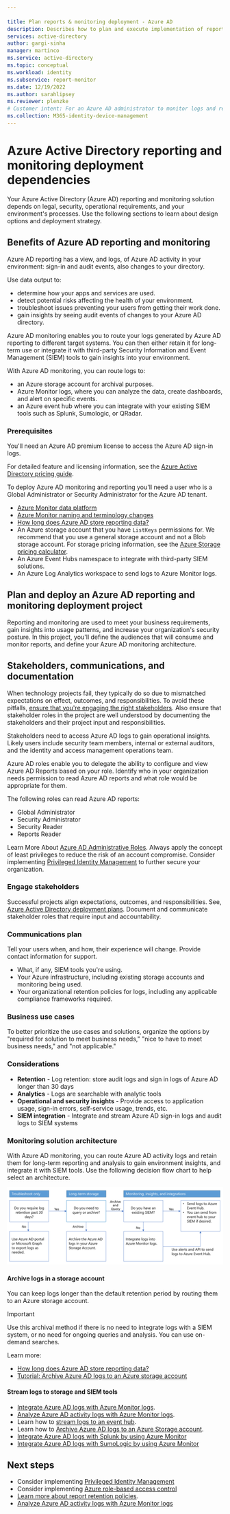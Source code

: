 ```yaml
---

title: Plan reports & monitoring deployment - Azure AD
description: Describes how to plan and execute implementation of reporting and monitoring.
services: active-directory
author: gargi-sinha
manager: martinco
ms.service: active-directory
ms.topic: conceptual
ms.workload: identity
ms.subservice: report-monitor
ms.date: 12/19/2022
ms.author: sarahlipsey
ms.reviewer: plenzke 
# Customer intent: For an Azure AD administrator to monitor logs and report on access 
ms.collection: M365-identity-device-management
---
```


# Azure Active Directory reporting and monitoring deployment dependencies

Your Azure Active Directory (Azure AD) reporting and monitoring solution depends on legal, security, operational requirements, and your environment's processes. Use the following sections to learn about design options and deployment strategy.

## Benefits of Azure AD reporting and monitoring

Azure AD reporting has a view, and logs, of Azure AD activity in your environment: sign-in and audit events, also changes to your directory.

Use data output to:

* determine how your apps and services are used.
* detect potential risks affecting the health of your environment.
* troubleshoot issues preventing your users from getting their work done.
* gain insights by seeing audit events of changes to your Azure AD directory.

Azure AD monitoring enables you to route your logs generated by Azure AD reporting to different target systems. You can then either retain it for long-term use or integrate it with third-party Security Information and Event Management (SIEM) tools to gain insights into your environment.

With Azure AD monitoring, you can route logs to:

* an Azure storage account for archival purposes.
* Azure Monitor logs, where you can analyze the data, create dashboards, and alert on specific events.
* an Azure event hub where you can integrate with your existing SIEM tools such as Splunk, Sumologic, or QRadar.

### Prerequisites

You'll need an Azure AD premium license to access the Azure AD sign-in logs.

For detailed feature and licensing information, see the [Azure Active Directory pricing guide](https://www.microsoft.com/security/business/identity-access-management/azure-ad-pricing).

To deploy Azure AD monitoring and reporting you'll need a user who is a Global Administrator or Security Administrator for the Azure AD tenant.

* [Azure Monitor data platform](../../azure-monitor/data-platform.md)
* [Azure Monitor naming and terminology changes](../../azure-monitor/terminology.md)
* [How long does Azure AD store reporting data?](./reference-reports-data-retention.md)
* An Azure storage account that you have `ListKeys` permissions for. We recommend that you use a general storage account and not a Blob storage account. For storage pricing information, see the [Azure Storage pricing calculator](https://azure.microsoft.com/pricing/calculator/?service=storage).
* An Azure Event Hubs namespace to integrate with third-party SIEM solutions.
* An Azure Log Analytics workspace to send logs to Azure Monitor logs.

## Plan and deploy an Azure AD reporting and monitoring deployment project

Reporting and monitoring are used to meet your business requirements, gain insights into usage patterns, and increase your organization's security posture. In this project, you'll define the audiences that will consume and monitor reports, and define your Azure AD monitoring architecture.

## Stakeholders, communications, and documentation

When technology projects fail, they typically do so due to mismatched expectations on effect, outcomes, and responsibilities. To avoid these pitfalls, [ensure that you're engaging the right stakeholders](../fundamentals/active-directory-deployment-plans.md). Also ensure that stakeholder roles in the project are well understood by documenting the stakeholders and their project input and responsibilities.

Stakeholders need to access Azure AD logs to gain operational insights. Likely users include security team members, internal or external auditors, and the identity and access management operations team.

Azure AD roles enable you to delegate the ability to configure and view Azure AD Reports based on your role. Identify who in your organization needs permission to read Azure AD reports and what role would be appropriate for them. 

The following roles can read Azure AD reports:

* Global Administrator
* Security Administrator
* Security Reader
* Reports Reader

Learn More About [Azure AD Administrative Roles](../roles/permissions-reference.md). Always apply the concept of least privileges to reduce the risk of an account compromise. Consider implementing [Privileged Identity Management](../privileged-identity-management/pim-configure.md) to further secure your organization.

### Engage stakeholders

Successful projects align expectations, outcomes, and responsibilities. See, [Azure Active Directory deployment plans](../fundamentals/active-directory-deployment-plans.md). Document and communicate stakeholder roles that require input and accountability.

### Communications plan

Tell your users when, and how, their experience will change. Provide contact information for support.

* What, if any, SIEM tools you're using.
* Your Azure infrastructure, including existing storage accounts and monitoring being used.
* Your organizational retention policies for logs, including any applicable compliance frameworks required. 

### Business use cases

To better prioritize the use cases and solutions, organize the options by "required for solution to meet business needs," "nice to have to meet business needs," and "not applicable."

### Considerations

* **Retention** - Log retention: store audit logs and sign in logs of Azure AD longer than 30 days
* **Analytics** - Logs are searchable with analytic tools
* **Operational and security insights** - Provide access to application usage, sign-in errors, self-service usage, trends, etc.
* **SIEM integration** - Integrate and stream Azure AD sign-in logs and audit logs to SIEM systems

### Monitoring solution architecture

With Azure AD monitoring, you can route Azure AD activity logs and retain them for long-term reporting and analysis to gain environment insights, and integrate it with SIEM tools. Use the following decision flow chart to help select an architecture.

   ![Decision matrix for business-need architecture.](media/reporting-deployment-plan/deploy-reporting-flow-diagram.png)

#### Archive logs in a storage account

You can keep logs longer than the default retention period by routing them to an Azure storage account.

   > [!IMPORTANT]
   > Use this archival method if there is no need to integrate logs with a SIEM system, or no need for ongoing queries and analysis. You can use on-demand searches.

Learn more:

* [How long does Azure AD store reporting data?](./reference-reports-data-retention.md)
* [Tutorial: Archive Azure AD logs to an Azure storage account](./quickstart-azure-monitor-route-logs-to-storage-account.md)

#### Stream logs to storage and SIEM tools

* [Integrate Azure AD logs with Azure Monitor logs](./howto-integrate-activity-logs-with-log-analytics.md).
* [Analyze Azure AD activity logs with Azure Monitor logs](/MicrosoftDocs/azure-docs/blob/main/articles/active-directory/reports-monitoring/howto-analyze-activity-logs-log-analytics.md).
* Learn how to [stream logs to an event hub](./tutorial-azure-monitor-stream-logs-to-event-hub.md).
* Learn how to [Archive Azure AD logs to an Azure Storage account](./quickstart-azure-monitor-route-logs-to-storage-account.md).
* [Integrate Azure AD logs with Splunk by using Azure Monitor](./howto-integrate-activity-logs-with-splunk.md)
* [Integrate Azure AD logs with SumoLogic by using Azure Monitor](./howto-integrate-activity-logs-with-sumologic.md)

## Next steps

- Consider implementing [Privileged Identity Management](../privileged-identity-management/pim-configure.md) 
- Consider implementing [Azure role-based access control](../../role-based-access-control/overview.md)
- [Learn more about report retention policies](./reference-reports-data-retention.md).
- [Analyze Azure AD activity logs with Azure Monitor logs](./howto-analyze-activity-logs-log-analytics.md)

